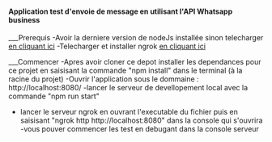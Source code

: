 #### Application test d'envoie de message en utilisant l'API Whatsapp business ###

___Prerequis
 -Avoir la derniere version de nodeJs installée sinon telecharger [en cliquant ici](https://nodejs.org/en/download/)
 -Telecharger et installer ngrok [en cliquant ici](https://ngrok.com/download)

___Commencer
 -Apres avoir cloner ce depot installer les dependances pour ce projet en saisisant la commande "npm install" dans le terminal (à la racine du projet)
 -Ouvrir l'application sous le dommaine : http://localhost:8080/
 -lancer le serveur de devellopement local avec la commande "npm run start"
 - lancer le serveur ngrok en ouvrant l'executable du fichier puis en saisisant "ngrok http http://localhost:8080" dans la console qui s'ouvrira
 -vous pouver commencer les test en debugant dans la console serveur